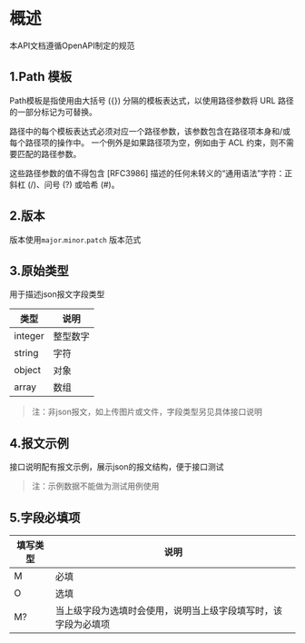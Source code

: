 # 概述

本API文档遵循OpenAPI制定的规范



## 1.Path 模板

Path模板是指使用由大括号 ({}) 分隔的模板表达式，以使用路径参数将 URL 路径的一部分标记为可替换。

路径中的每个模板表达式必须对应一个路径参数，该参数包含在路径项本身和/或每个路径项的操作中。 一个例外是如果路径项为空，例如由于 ACL 约束，则不需要匹配的路径参数。

这些路径参数的值不得包含 [RFC3986] 描述的任何未转义的“通用语法”字符：正斜杠 (/)、问号 (?) 或哈希 (#)。

## 2.版本

版本使用`major`.`minor`.`patch` 版本范式

## 3.原始类型

用于描述json报文字段类型

| 类型    | 说明     |
| ------- | -------- |
| integer | 整型数字 |
| string  | 字符     |
| object  | 对象     |
| array   | 数组     |

> 注：非json报文，如上传图片或文件，字段类型另见具体接口说明

## 4.报文示例

接口说明配有报文示例，展示json的报文结构，便于接口测试

> 注：示例数据不能做为测试用例使用

## 5.字段必填项

| 填写类型 | 说明                                                         |
| -------- | ------------------------------------------------------------ |
| M        | 必填                                                         |
| O        | 选填                                                         |
| M?       | 当上级字段为选填时会使用，说明当上级字段填写时，该字段为必填项 |

